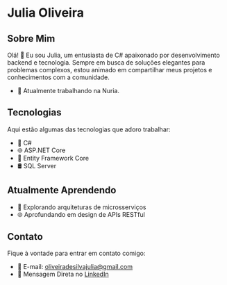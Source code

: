 # Julia Oliveira

## Sobre Mim

Olá! 👋 Eu sou Julia, um entusiasta de C# apaixonado por desenvolvimento backend e tecnologia. Sempre em busca de soluções elegantes para problemas complexos, estou animado em compartilhar meus projetos e conhecimentos com a comunidade.

- 🚀 Atualmente trabalhando na Nuria.

## Tecnologias

Aqui estão algumas das tecnologias que adoro trabalhar:

- 🔷 C#
- 🌐 ASP.NET Core
- 🎲 Entity Framework Core
- 🛢️ SQL Server

## Atualmente Aprendendo

- 🌱 Explorando arquiteturas de microsserviços
- 🌐 Aprofundando em design de APIs RESTful

<!-- <div align="center">
  
  [![Estatísticas do GitHub](https://github-readme-stats.vercel.app/api?username=JuliaOliveiraa&show_icons=true&count_private=true&theme=radical)](https://github.com/anuraghazra/github-readme-stats)
  
</div> -->

## Contato

Fique à vontade para entrar em contato comigo:

- 📧 E-mail: oliveiradesilvajulia@gmail.com
- 💬 Mensagem Direta no [LinkedIn](https://www.linkedin.com/in/julia-oliveira-47a1541a1/)
